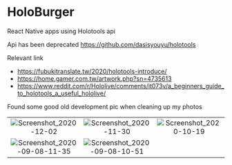 # HoloBurger

React Native apps using Holotools api

Api has been deprecated
https://github.com/dasisyouyu/holotools

Relevant link
- https://fubukitranslate.tw/2020/holotools-introduce/
- https://home.gamer.com.tw/artwork.php?sn=4735613
- https://www.reddit.com/r/Hololive/comments/it073v/a_beginners_guide_to_holotools_a_useful_hololive/
  
Found some good old development pic when cleaning up my photos

| | | |
|:--:|:--:|:--:|
| ![Screenshot_2020-12-02](https://github.com/user-attachments/assets/52f52c7f-9a15-45f9-8426-618cd0a8776d) | ![Screenshot_2020-11-30](https://github.com/user-attachments/assets/0ceb0ab0-1be0-4eca-8559-62d836ca870c) | ![Screenshot_2020-10-19](https://github.com/user-attachments/assets/da0b7a09-a163-4654-bf80-4f7966ca0e81) |
| ![Screenshot_2020-09-08-11-35](https://github.com/user-attachments/assets/c0b00644-f5b6-4c73-9027-724175d8c0db) | ![Screenshot_2020-09-08-10-51](https://github.com/user-attachments/assets/3e743260-2b1d-42c6-8f74-c7b2b246b7c0) |  |
